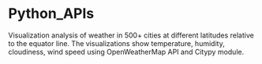 # Python_APIs
Visualization analysis of weather in 500+ cities at different latitudes relative to the equator line. The visualizations show temperature, humidity, cloudiness, wind speed using OpenWeatherMap API and Citypy module. 
